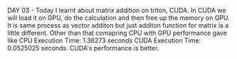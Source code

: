 DAY 03 - Today I learnt about matrix addition on triton, CUDA. In CUDA we will load it on GPU, do the calculation and then free up the memory on GPU. It is same process 
as vector additon but just additon function for matrix is a little different. Other than that comapring CPU with GPU performance gave like CPU Execution Time: 1.36273 seconds
CUDA Execution Time: 0.0525025 seconds. CUDA's performance is better. 
